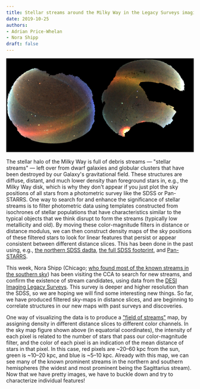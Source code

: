 ```yaml
---
title: Stellar streams around the Milky Way in the Legacy Surveys imaging data
date: 2019-10-25
authors:
- Adrian Price-Whelan
- Nora Shipp
draft: false
---
```


![img](/fig/2019-10-25.png)

The stellar halo of the Milky Way is full of debris streams — "stellar streams"
— left over from dwarf galaxies and globular clusters that have been destroyed
by our Galaxy's gravitational field. These structures are diffuse, distant, and
much lower density than foreground stars in, e.g., the Milky Way disk, which is
why they don't appear if you just plot the sky positions of all stars from a
photometric survey like the SDSS or Pan-STARRS. One way to search for and
enhance the significance of stellar streams is to filter photometric data using
templates constructed from isochrones of stellar populations that have
characteristics similar to the typical objects that we think disrupt to form the
streams (typically low metallicity and old). By moving these color-magnitude
filters in distance or distance modulus, we can then construct density maps of
the sky positions of these filtered stars to look for linear features that
persist or appear consistent between different distance slices. This has been
done in the past using, e.g., [the northern SDSS
dadta](http://www.sdss3.org/science/gallery_fos_dr6_marked.php), [the full SDSS
footprint](http://www.astro.yale.edu/abonaca/research/halo.html), and
[Pan-STARRS](https://ctslater.github.io/monoceros.html).

This week, Nora Shipp (Chicago; [who found most of the known streams in the
southern
sky](https://phys.org/news/2018-01-stellar-streams-pot-history-galaxy.html)) has
been visiting the CCA to search for new streams, and confirm the existence of
stream candidates, using data from the [DESI Imaging Legacy
Surveys](http://legacysurvey.org). This survey is deeper and higher resolution
than the SDSS, so we are hoping we will find some interesting new things. So
far, we have produced filtered sky-maps in distance slices, and are beginning to
correlate structures in our new maps with past surveys and discoveries.

One way of visualizing the data is to produce a ["field of
streams"](http://www.sdss3.org/science/gallery_fos_dr6_marked.php) map, by
assigning density in different distance slices to different color channels. In
the sky map figure shown above (in equatorial coordinates), the intensity of
each pixel is related to the number of stars that pass our color-magnitude
filter, and the color of each pixel is an indication of the mean distance of
stars in that pixel. In this case, red pixels are ~20–60 kpc from the sun, green
is ~10–20 kpc, and blue is ~5–10 kpc. Already with this map, we can see many of
the known prominent streams in the northern and southern hemispheres (the widest
and most prominent being the Sagittarius stream). Now that we have pretty
images, we have to buckle down and try to characterize individual features!